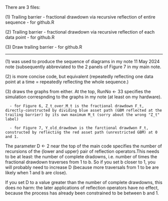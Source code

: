There are 3 files:

(1) Trailing barrier - fractional drawdown via recursive reflection of entire sequence - for github.R

(2) Trailing barrier - fractional drawdown via recursive reflection of each data point - for github.R

(3) Draw trailing barrier - for github.R

----------

(1) was used to produce the sequence of diagrams in my note 11 May 2024 note (subsequently abbreviated to the 2 panels of Figure 7 in my main note.

(2) is more concise code, but equivalent (repeatedly reflecting one data point at a time = repeatedly reflecting the whole sequence.)  

(3) draws the graphs from either. At the top, RunNo <- 33 specifies the simulation correspnding to the graphs in my note (at least on my hardware).  

      - for Figure 6, Z_t_over_M_t is the fractional drawdown F_t, directly-constructed by dividing blue asset path (GBM reflected at the trailing barrier) by its own maximum M_t (sorry about the wrong "Z_t" label)  
      
      - for Figure 7, Y_old_drawdown is the farctional drawdwon F_t, constructed by reflecting the red asset path (unrestricted GBM) at 0 and 1. 

The parameter D <- 2 near the top of the main code specifies the number of recursions of the {lower and upper} pair of reflection operators.This needs to be at least: the number of complete dradowns, i.e. number of times the fractional drawdown traverses from 1 to b. So if you set b closer to 1, you will probably need to increase D (because more traversals from 1 to be are likely when 1 and b are close). 

If you set D to a value greater than the number of complete drawdowns, this does no harm: the later applications of reflection operators have no effect, because the process has already been constrained to be between b and 1.  



